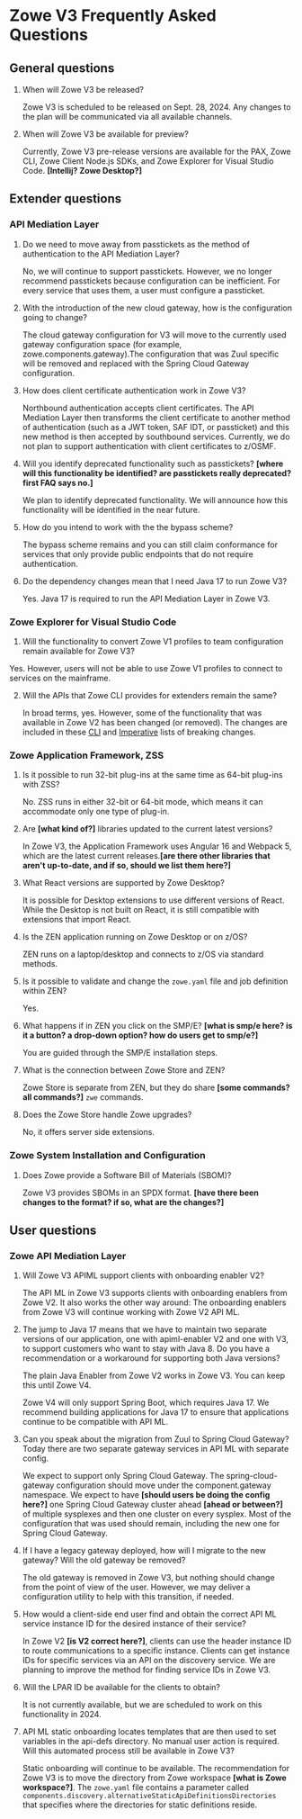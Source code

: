 # Zowe V3 Frequently Asked Questions

## General questions

1. When will Zowe V3 be released?
  
   Zowe V3 is scheduled to be released on Sept. 28, 2024. Any changes to the plan will be communicated via all available channels.

2. When will Zowe V3 be available for preview?
  
   Currently, Zowe V3 pre-release versions are available for the PAX, Zowe CLI, Zowe Client Node.js SDKs, and Zowe Explorer for Visual Studio Code. **[Intellij? Zowe Desktop?]**

## Extender questions

### API Mediation Layer

1. Do we need to move away from passtickets as the method of authentication to the API Mediation Layer?
    
   No, we will continue to support passtickets. However, we no longer recommend passtickets because configuration can be inefficient. For every service that uses them, a user must configure a passticket.

2. With the introduction of the new cloud gateway, how is the configuration going to change?

   The cloud gateway configuration for V3 will move to the currently used gateway configuration space (for example, zowe.components.gateway).The configuration that was Zuul specific will be removed and replaced with the Spring Cloud Gateway configuration.

3. How does client certificate authentication work in Zowe V3?

   Northbound authentication accepts client certificates. The API Mediation Layer then transforms the client certificate to another method of authentication (such as a JWT token, SAF IDT, or passticket) and this new method is then accepted by southbound services. Currently, we do not plan to support authentication with client certificates to z/OSMF.

4. Will you identify deprecated functionality such as passtickets? **[where will this functionality be identified? are passtickets really deprecated? first FAQ says no.]**

   We plan to identify deprecated functionality. We will announce how this functionality will be identified in the near future.

5. How do you intend to work with the the bypass scheme?

   The bypass scheme remains and you can still claim conformance for services that only provide public endpoints that do not require authentication.

6. Do the dependency changes mean that I need Java 17 to run Zowe V3?

   Yes. Java 17 is required to run the API Mediation Layer in Zowe V3.

### Zowe Explorer for Visual Studio Code

1. Will the functionality to convert Zowe V1 profiles to team configuration remain available for Zowe V3?

Yes. However, users will not be able to use Zowe V1 profiles to connect to services on the mainframe.

2. Will the APIs that Zowe CLI provides for extenders remain the same?

   In broad terms, yes. However, some of the functionality that was available in Zowe V2 has been changed (or removed). The changes are included in these [CLI](https://ibm.ent.box.com/s/vqu92d82b4wk0i6fupo8glbrxvufn4zw) and [Imperative](https://github.com/zowe/imperative/issues/970) lists of breaking changes.

### Zowe Application Framework, ZSS

1. Is it possible to run 32-bit plug-ins at the same time as 64-bit plug-ins with ZSS?

   No. ZSS runs in either 32-bit or 64-bit mode, which means it can accommodate only one type of plug-in.

2. Are **[what kind of?]** libraries updated to the current latest versions?

   In Zowe V3, the Application Framework uses Angular 16 and Webpack 5, which are the latest current releases.**[are there other libraries that aren't up-to-date, and if so, should we list them here?]**

3. What React versions are supported by Zowe Desktop?

   It is possible for Desktop extensions to use different versions of React. While the Desktop is not built on React, it is still compatible with extensions that import React.

4. Is the ZEN application running on Zowe Desktop or on z/OS?

   ZEN runs on a laptop/desktop and connects to z/OS via standard methods.

5. Is it possible to validate and change the `zowe.yaml` file and job definition within ZEN?

   Yes.

6. What happens if in ZEN you click on the SMP/E? **[what is smp/e here? is it a button? a drop-down option? how do users get to smp/e?]**

   You are guided through the SMP/E installation steps.

7. What is the connection between Zowe Store and ZEN?

   Zowe Store is separate from ZEN, but they do share **[some commands? all commands?]** `zwe` commands.

8. Does the Zowe Store handle Zowe upgrades?

   No, it offers server side extensions.

### Zowe System Installation and Configuration

1. Does Zowe provide a Software Bill of Materials (SBOM)?

   Zowe V3 provides SBOMs in an SPDX format. **[have there been changes to the format? if so, what are the changes?]**

## User questions

### Zowe API Mediation Layer

1. Will Zowe V3 APIML support clients with onboarding enabler V2?

   The API ML in Zowe V3 supports clients with onboarding enablers from Zowe V2. It also works the other way around: The onboarding enablers from Zowe V3 will continue working with Zowe V2 API ML.

2. The jump to Java 17 means that we have to maintain two separate versions of our application, one with apiml-enabler V2 and one with V3, to support customers who want to stay with Java 8. Do you have a recommendation or a workaround for supporting both Java versions?

   The plain Java Enabler from Zowe V2 works in Zowe V3. You can keep this until Zowe V4.

   Zowe V4 will only support Spring Boot, which requires Java 17. We recommend building applications for Java 17 to ensure that applications continue to be compatible with API ML.

3. Can you speak about the migration from Zuul to Spring Cloud Gateway? Today there are two separate gateway services in API ML with separate config.

   We expect to support only Spring Cloud Gateway. The spring-cloud-gateway configuration should move under the component.gateway namespace. We expect to have **[should users be doing the config here?]** one Spring Cloud Gateway cluster ahead **[ahead or between?]** of multiple sysplexes and then one cluster on every sysplex. Most of the configuration that was used should remain, including the new one for Spring Cloud Gateway.

4. If I have a legacy gateway deployed, how will I migrate to the new gateway? Will the old gateway be removed?

   The old gateway is removed in Zowe V3, but nothing should change from the point of view of the user. However, we may deliver a configuration utility to help with this transition, if needed.

5. How would a client-side end user find and obtain the correct API ML service instance ID for the desired instance of their service?

   In Zowe V2 **[is V2 correct here?]**, clients can use the header instance ID to route communications to a specific instance. Clients can get instance IDs for specific services via an API on the discovery service. We are planning to improve the method for finding service IDs in Zowe V3.

6. Will the LPAR ID be available for the clients to obtain?

   It is not currently available, but we are scheduled to work on this functionality in 2024.

7. API ML static onboarding locates templates that are then used to set variables in the api-defs directory. No manual user action is required. Will this automated process still be available in Zowe V3?

   Static onboarding will continue to be available. The recommendation for Zowe V3 is to move the directory from Zowe workspace **[what is Zowe workspace?]**. The `zowe.yaml` file contains a parameter called `components.discovery.alternativeStaticApiDefinitionsDirectories` that specifies where the directories for static definitions reside. 
